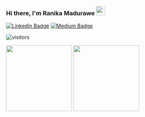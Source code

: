 ### Hi there, I'm Ranika Madurawe <img src="https://media.giphy.com/media/hvRJCLFzcasrR4ia7z/giphy.gif" width="25px">

[![Linkedin Badge](https://img.shields.io/badge/-LinkedIn-0e76a8?style=flat-square&logo=Linkedin&logoColor=white)](https://www.linkedin.com/in/ranika-madurawe/)
[![Medium Badge](https://img.shields.io/badge/medium-%2312100E.svg?&style=for-square&logo=medium&logoColor=white)](https://medium.com/@ranikamadurawe)

![visitors](https://visitor-badge.glitch.me/badge?page_id=ranikamadurawe.ranikamadurawe)


<p>
  <img height="180em" src="https://github-readme-stats.vercel.app/api?username=ranikamadurawe&show_icons=true&hide_border=true&&count_private=true&include_all_commits=true&include_all_issue=true&bg_color=003153&text_color=b5d3e7&title_color=b5d3e7" />
  <img height="180em" src="https://github-readme-stats.vercel.app/api/top-langs/?username=ranikamadurawe&show_icons=true&hide_border=true&layout=compact&langs_count=8&bg_color=003153&text_color=b5d3e7&title_color=b5d3e7"/>
</p>

<!--
**ranikamadurawe/ranikamadurawe** is a ✨ _special_ ✨ repository because its `README.md` (this file) appears on your GitHub profile.

Here are some ideas to get you started:

- 🔭 I’m currently working on ...
- 🌱 I’m currently learning ...
- 👯 I’m looking to collaborate on ...
- 🤔 I’m looking for help with ...
- 💬 Ask me about ...
- 📫 How to reach me: ...
- 😄 Pronouns: ...
- ⚡ Fun fact: ...
-->

